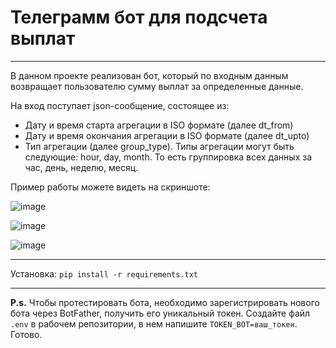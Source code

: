 # Телеграмм бот для подсчета выплат
____
В данном проекте реализован бот, который по входным данным возвращает пользователю сумму выплат за определенные данные.

На вход поступает json-сообщение, состоящее из:
* Дату и время старта агрегации в ISO формате (далее dt_from)
* Дату и время окончания агрегации в ISO формате (далее dt_upto)
* Тип агрегации (далее group_type). Типы агрегации могут быть следующие: hour, day, month. То есть группировка всех данных за час, день, неделю, месяц.


Пример работы можете видеть на скриншоте:

![image](https://user-images.githubusercontent.com/65419742/230732085-6d4dd55b-ab32-4392-8ed4-68492ebef8b4.png)


![image](https://user-images.githubusercontent.com/65419742/230732052-ffccae3a-9db4-44e9-8397-21087354a71b.png)

![image](https://user-images.githubusercontent.com/65419742/230731501-fd426d4e-b010-4fb3-a053-d835c388e105.png)

____
Установка:
`pip install -r requirements.txt`
____
**P.s.** Чтобы протестировать бота, необходимо зарегистрировать нового бота через BotFather, получить его уникальный токен.
Создайте файл `.env` в рабочем репозитории, в нем напишите `TOKEN_BOT=ваш_токен`. Готово.
